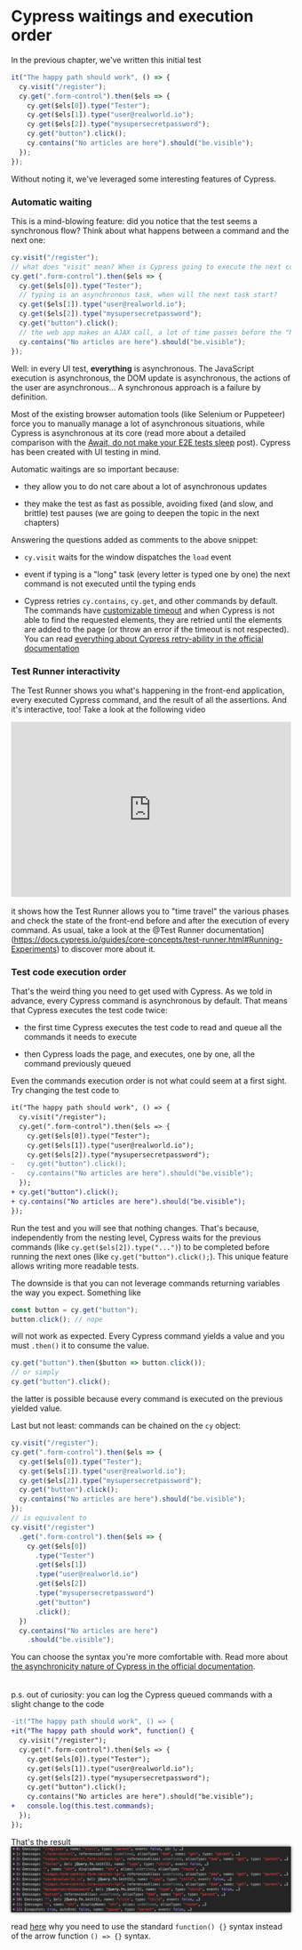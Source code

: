 # Cypress waitings and execution order

In the previous chapter, we've written this initial test

```js
it("The happy path should work", () => {
  cy.visit("/register");
  cy.get(".form-control").then($els => {
    cy.get($els[0]).type("Tester");
    cy.get($els[1]).type("user@realworld.io");
    cy.get($els[2]).type("mysupersecretpassword");
    cy.get("button").click();
    cy.contains("No articles are here").should("be.visible");
  });
});
```

Without noting it, we've leveraged some interesting features of Cypress.

### Automatic waiting

This is a mind-blowing feature: did you notice that the test seems a synchronous flow? Think about what happens between a command and the next one:

```javascript
cy.visit("/register");
// what does "visit" mean? When is Cypress going to execute the next commands? Is JavaScript ready?
cy.get(".form-control").then($els => {
  cy.get($els[0]).type("Tester");
  // typing is an asynchronous task, when will the next task start?
  cy.get($els[1]).type("user@realworld.io");
  cy.get($els[2]).type("mysupersecretpassword");
  cy.get("button").click();
  // the web app makes an AJAX call, a lot of time passes before the "No articles are here" text becomes visible
  cy.contains("No articles are here").should("be.visible");
});
```

Well: in every UI test, **everything** is asynchronous. The JavaScript execution is asynchronous, the DOM update is asynchronous, the actions of the user are asynchronous... A synchronous approach is a failure by definition.

Most of the existing browser automation tools (like Selenium or Puppeteer) force you to manually manage a lot of asynchronous situations, while Cypress is asynchronous at its core (read more about a detailed comparison with the [Await, do not make your E2E tests sleep](https://medium.com/@NoriSte/await-do-not-sleep-your-e2e-tests-df67e051b409) post). Cypress has been created with UI testing in mind.

Automatic waitings are so important because:

- they allow you to do not care about a lot of asynchronous updates

- they make the test as fast as possible, avoiding fixed (and slow, and brittle) test pauses (we are going to deepen the topic in the next chapters)

Answering the questions added as comments to the above snippet:

- `cy.visit` waits for the window dispatches the `load` event

- event if typing is a "long" task (every letter is typed one by one) the next command is not executed until the typing ends

- Cypress retries `cy.contains`, `cy.get`, and other commands by default. The commands have [customizable timeout](https://docs.cypress.io/api/commands/contains.html#Arguments) and when Cypress is not able to find the requested elements, they are retried until the elements are added to the page (or throw an error if the timeout is not respected). You can read [everything about Cypress retry-ability in the official documentation](https://docs.cypress.io/guides/core-concepts/retry-ability.html)

### Test Runner interactivity

The Test Runner shows you what's happening in the front-end application, every executed Cypress command, and the result of all the assertions. And it's interactive, too! Take a look at the following video

<iframe width="100%" height="315" src="https://www.youtube.com/embed/C62rYlmKLho?rel=0" frameborder="0" allow="accelerometer; autoplay; encrypted-media; gyroscope; picture-in-picture" allowfullscreen></iframe>

it shows how the Test Runner allows you to "time travel" the various phases and check the state of the front-end before and after the execution of every command. As usual, take a look at the @Test Runner documentation](https://docs.cypress.io/guides/core-concepts/test-runner.html#Running-Experiments) to discover more about it.

### Test code execution order

That's the weird thing you need to get used with Cypress. As we told in advance, every Cypress command is asynchronous by default. That means that Cypress executes the test code twice:

- the first time Cypress executes the test code to read and queue all the commands it needs to execute

- then Cypress loads the page, and executes, one by one, all the command previously queued

Even the commands execution order is not what could seem at a first sight. Try changing the test code to

```diff
it("The happy path should work", () => {
  cy.visit("/register");
  cy.get(".form-control").then($els => {
    cy.get($els[0]).type("Tester");
    cy.get($els[1]).type("user@realworld.io");
    cy.get($els[2]).type("mysupersecretpassword");
-   cy.get("button").click();
-   cy.contains("No articles are here").should("be.visible");
  });
+ cy.get("button").click();
+ cy.contains("No articles are here").should("be.visible");
});
```

Run the test and you will see that nothing changes. That's because, independently from the nesting level, Cypress waits for the previous commands (like `cy.get($els[2]).type("...")`) to be completed before running the next ones (like `cy.get("button").click();`). This unique feature allows writing more readable tests.

The downside is that you can not leverage commands returning variables the way you expect. Something like

```js
const button = cy.get("button");
button.click(); // nope
```

will not work as expected. Every Cypress command yields a value and you must `.then()` it to consume the value.

```js
cy.get("button").then($button => button.click());
// or simply
cy.get("button").click();
```

the latter is possible because every command is executed on the previous yielded value.

Last but not least: commands can be chained on the `cy` object:

```javascript
cy.visit("/register");
cy.get(".form-control").then($els => {
  cy.get($els[0]).type("Tester");
  cy.get($els[1]).type("user@realworld.io");
  cy.get($els[2]).type("mysupersecretpassword");
  cy.get("button").click();
  cy.contains("No articles are here").should("be.visible");
});
// is equivalent to
cy.visit("/register")
  .get(".form-control").then($els => {
    cy.get($els[0])
      .type("Tester")
      .get($els[1])
      .type("user@realworld.io")
      .get($els[2])
      .type("mysupersecretpassword")
      .get("button")
      .click();
  })
  cy.contains("No articles are here")
    .should("be.visible");
```

You can choose the syntax you're more comfortable with. Read more about [the asynchronicity nature of Cypress in the official documentation](https://docs.cypress.io/guides/core-concepts/variables-and-aliases.html#Return-Values).
<br /><br /><br />
p.s. out of curiosity: you can log the Cypress queued commands with a slight change to the code

```diff
-it("The happy path should work", () => {
+it("The happy path should work", function() {
  cy.visit("/register");
  cy.get(".form-control").then($els => {
    cy.get($els[0]).type("Tester");
    cy.get($els[1]).type("user@realworld.io");
    cy.get($els[2]).type("mysupersecretpassword");
    cy.get("button").click();
    cy.contains("No articles are here").should("be.visible");
+   console.log(this.test.commands);
  });
});
```
That's the result
<img src="../assets/images/cy-commands-log.png" alt="Cypress queued commands" style="box-shadow: 0px 0px 5px 0px rgba(0,0,0,0.75);"/>

read [here](https://docs.cypress.io/guides/core-concepts/variables-and-aliases.html#Avoiding-the-use-of-this) why you need to use the standard `function() {}` syntax instead of the arrow function `() => {}` syntax.
